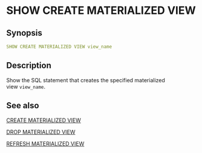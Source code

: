 # SHOW CREATE MATERIALIZED VIEW

## Synopsis

```yaml
SHOW CREATE MATERIALIZED VIEW view_name
```

## Description

Show the SQL statement that creates the specified materialized view `view_name`.

## See also

[CREATE MATERIALIZED VIEW](./create_materialized_view.md) 

[DROP MATERIALIZED VIEW](./drop_materialized_view.md) 

[REFRESH MATERIALIZED VIEW](./refresh_materialized_view.md)